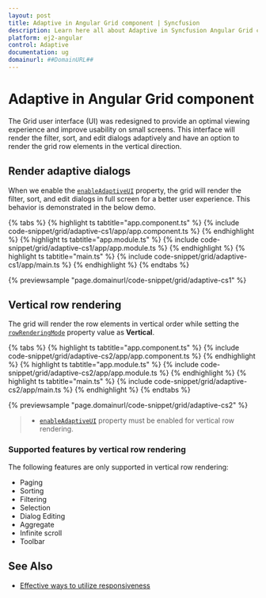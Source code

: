```yaml
---
layout: post
title: Adaptive in Angular Grid component | Syncfusion
description: Learn here all about Adaptive in Syncfusion Angular Grid component of Syncfusion Essential JS 2 and more.
platform: ej2-angular
control: Adaptive 
documentation: ug
domainurl: ##DomainURL##
---
```


# Adaptive in Angular Grid component

The Grid user interface (UI) was redesigned to provide an optimal viewing experience and improve usability on small screens. This interface will render the filter, sort, and edit dialogs adaptively and have an option to render the grid row elements in the vertical direction.

## Render adaptive dialogs

When we enable the [`enableAdaptiveUI`](https://ej2.syncfusion.com/angular/documentation/api/grid/#enableadaptiveui) property, the grid will render the filter, sort, and edit dialogs in full screen for a better user experience. This behavior is demonstrated in the below demo.

{% tabs %}
{% highlight ts tabtitle="app.component.ts" %}
{% include code-snippet/grid/adaptive-cs1/app/app.component.ts %}
{% endhighlight %}
{% highlight ts tabtitle="app.module.ts" %}
{% include code-snippet/grid/adaptive-cs1/app/app.module.ts %}
{% endhighlight %}
{% highlight ts tabtitle="main.ts" %}
{% include code-snippet/grid/adaptive-cs1/app/main.ts %}
{% endhighlight %}
{% endtabs %}
  
{% previewsample "page.domainurl/code-snippet/grid/adaptive-cs1" %}

## Vertical row rendering

The grid will render the row elements in vertical order while setting the [`rowRenderingMode`](https://ej2.syncfusion.com/angular/documentation/api/grid/rowRenderingMode/) property value as **Vertical**.

{% tabs %}
{% highlight ts tabtitle="app.component.ts" %}
{% include code-snippet/grid/adaptive-cs2/app/app.component.ts %}
{% endhighlight %}
{% highlight ts tabtitle="app.module.ts" %}
{% include code-snippet/grid/adaptive-cs2/app/app.module.ts %}
{% endhighlight %}
{% highlight ts tabtitle="main.ts" %}
{% include code-snippet/grid/adaptive-cs2/app/main.ts %}
{% endhighlight %}
{% endtabs %}
  
{% previewsample "page.domainurl/code-snippet/grid/adaptive-cs2" %}

> * [`enableAdaptiveUI`](https://ej2.syncfusion.com/angular/documentation/api/grid/#enableadaptiveui) property must be enabled for vertical row rendering.

### Supported features by vertical row rendering

The following features are only supported in vertical row rendering:

* Paging
* Sorting
* Filtering
* Selection
* Dialog Editing
* Aggregate
* Infinite scroll
* Toolbar

## See Also

* [Effective ways to utilize responsiveness](https://www.syncfusion.com/blogs/post/essential-js-2-effective-ways-to-utilize-responsiveness-in-the-angular-grid.aspx)